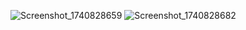 ![Screenshot_1740828659](https://github.com/user-attachments/assets/90097921-bd0d-4dbf-b202-613bf481a1aa)
![Screenshot_1740828682](https://github.com/user-attachments/assets/4b1c3c81-16a0-4e83-a9db-ef039603dbc0)
